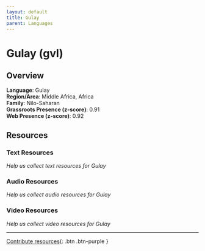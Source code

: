 ```yaml
---
layout: default
title: Gulay
parent: Languages
---
```


# Gulay (gvl)

## Overview

**Language**: Gulay  
**Region/Area**: Middle Africa, Africa  
**Family**: Nilo-Saharan  
**Grassroots Presence (z-score)**: 0.91  
**Web Presence (z-score)**: 0.92  

## Resources

### Text Resources
*Help us collect text resources for Gulay*

### Audio Resources
*Help us collect audio resources for Gulay*

### Video Resources
*Help us collect video resources for Gulay*

---

[Contribute resources](https://forms.office.com/e/1SfLJx3u1r){: .btn .btn-purple }
